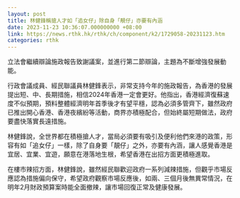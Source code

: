 ```yaml
---
layout: post
title: 林健鋒稱搶人才如「追女仔」除自身「靚仔」亦要有內涵
date: 2023-11-23 10:36:07.000000000 +08:00
link: https://news.rthk.hk/rthk/ch/component/k2/1729058-20231123.htm
categories: rthk
---
```


立法會繼續辯論施政報告致謝議案，並進行第二節辯論，主題為不斷增強發展動能。

行政會議成員、經民聯議員林健鋒表示，非常支持今年的施政報告，為香港的發展提出短、中、長期措施，相信2024年香港一定會更好。他指出，香港經濟復蘇速度不似預期，預料整體經濟明年首季後才有望平穩，認為必須多管齊下，雖然政府已推出開心香港、香港夜繽紛等活動，商界亦積極配合，但始終屬短期做法，政府要盡快落實長遠措施。

林健鋒說，全世界都在積極搶人才，當局必須要有吸引及便利他們來港的政策，形容有如「追女仔」一樣，除了自身要「靚仔」之外，亦要有內涵，讓人感覺香港是宜居、宜業、宜遊，願意在港落地生根，希望香港在出招方面更積極進取。

在樓市辣招方面，林健鋒說，雖然經民聯歡迎政府一系列減辣措施，但觀乎市場反應認為措施偏向保守，希望政府觀察市場反應後，如兩、三個月後無異常情況，在明年2月財政預算案時能全面撤辣，讓市場回復正常及健康發展。
